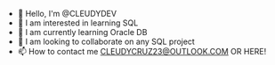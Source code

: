 - 👋 Hello, I'm @CLEUDYDEV
- 👀 I am interested in learning SQL
- 🌱 I am currently learning Oracle DB
- 💞️ I am looking to collaborate on any SQL project
- 📫 How to contact me CLEUDYCRUZ23@OUTLOOK.COM OR HERE!
<!---
CLEUDYDEV/CLEUDYDEV is a ✨ special ✨ repository because its `README.md` (this file) appears on your GitHub profile.
You can click the Preview link to take a look at your changes.
--->
